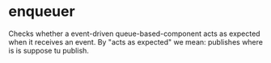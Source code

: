 # enqueuer

Checks whether a event-driven queue-based-component acts as expected when it receives an event.
By "acts as expected" we mean: publishes where is is suppose tu publish.